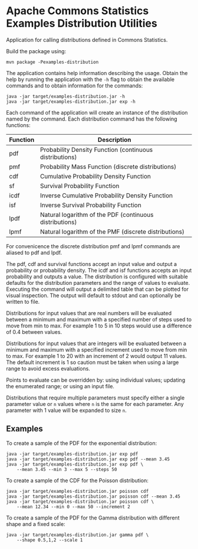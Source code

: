 <!---
 Licensed to the Apache Software Foundation (ASF) under one or more
 contributor license agreements.  See the NOTICE file distributed with
 this work for additional information regarding copyright ownership.
 The ASF licenses this file to You under the Apache License, Version 2.0
 (the "License"); you may not use this file except in compliance with
 the License.  You may obtain a copy of the License at

      http://www.apache.org/licenses/LICENSE-2.0

 Unless required by applicable law or agreed to in writing, software
 distributed under the License is distributed on an "AS IS" BASIS,
 WITHOUT WARRANTIES OR CONDITIONS OF ANY KIND, either express or implied.
 See the License for the specific language governing permissions and
 limitations under the License.
-->

Apache Commons Statistics Examples Distribution  Utilities
==========================================================

Application for calling distributions defined in Commons Statistics.

Build the package using:

    mvn package -Pexamples-distribution

The application contains help information describing the usage. Obtain the help
by running the application with the `-h` flag to obtain the available commands
and to obtain information for the commands:

    java -jar target/examples-distribution.jar -h
    java -jar target/examples-distribution.jar exp -h

Each command of the application will create an instance of the distribution
named by the command. Each distribution command has the following functions:

| Function | Description |
| -------- | ----------- |
| pdf | Probability Density Function (continuous distributions) |
| pmf | Probability Mass Function (discrete distributions) |
| cdf | Cumulative Probability Density Function |
| sf | Survival Probability Function |
| icdf | Inverse Cumulative Probability Density Function |
| isf | Inverse Survival Probability Function |
| lpdf | Natural logarithm of the PDF (continuous distributions) |
| lpmf | Natural logarithm of the PMF (discrete distributions) |

For convenicence the discrete distribution pmf and lpmf commands are aliased to pdf and lpdf.

The pdf, cdf and survival functions accept an input value and output a probability or
probability density. The icdf and isf functions accepts an input probability and outputs a value.
The distribution is configured with suitable defaults for the distribution parameters
and the range of values to evaluate. Executing the command will output a delimited
table that can be plotted for visual inspection. The output will default to stdout and
can optionally be written to file.

Distributions for input values that are real numbers will be evaluated between a
minimum and maximum with a specified number of steps used to move from min to max.
For example 1 to 5 in 10 steps would use a difference of 0.4 between values.

Distributions for input values that are integers will be evaluated between a
minimum and maximum with a specified increment used to move from min to max.
For example 1 to 20 with an increment of 2 would output 11 values. The default
increment is 1 so caution must be taken when using a large range to avoid excess
evaluations.

Points to evaluate can be overridden by: using individual values; updating the
enumerated range; or using an input file.

Distributions that require multiple parameters must specify either a single parameter
value or ``n`` values where ``n`` is the same for each parameter. Any parameter
with 1 value will be expanded to size ``n``.

Examples
--------

To create a sample of the PDF for the exponential distribution:

    java -jar target/examples-distribution.jar exp pdf
    java -jar target/examples-distribution.jar exp pdf --mean 3.45
    java -jar target/examples-distribution.jar exp pdf \
        --mean 3.45 --min 3 --max 5 --steps 50

To create a sample of the CDF for the Poisson distribution:

    java -jar target/examples-distribution.jar poisson cdf
    java -jar target/examples-distribution.jar poisson cdf --mean 3.45
    java -jar target/examples-distribution.jar poisson cdf \
        --mean 12.34 --min 0 --max 50 --increment 2

To create a sample of the PDF for the Gamma distribution with different shape and
a fixed scale:

    java -jar target/examples-distribution.jar gamma pdf \
        --shape 0.5,1,2 --scale 1
